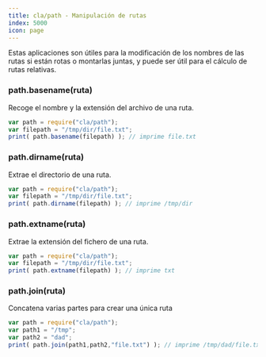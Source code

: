 ```yaml
---
title: cla/path - Manipulación de rutas
index: 5000
icon: page
---
```


Estas aplicaciones son útiles para la modificación de los nombres de las rutas si están rotas o montarlas juntas,
y puede ser útil para el cálculo de rutas relativas.

### path.basename(ruta)

Recoge el nombre y la extensión del archivo de una ruta.

```javascript
var path = require("cla/path");
var filepath = "/tmp/dir/file.txt";
print( path.basename(filepath) ); // imprime file.txt
```

### path.dirname(ruta)

Extrae el directorio de una ruta.

```javascript
var path = require("cla/path");
var filepath = "/tmp/dir/file.txt";
print( path.dirname(filepath) ); // imprime /tmp/dir
```

### path.extname(ruta)

Extrae la extensión del fichero de una ruta.

```javascript
var path = require("cla/path");
var filepath = "/tmp/dir/file.txt";
print( path.extname(filepath) ); // imprime txt
```

### path.join(ruta)

Concatena varias partes para crear una única ruta

```javascript
var path = require("cla/path");
var path1 = "/tmp";
var path2 = "dad";
print( path.join(path1,path2,"file.txt") ); // imprime /tmp/dad/file.txt
```
